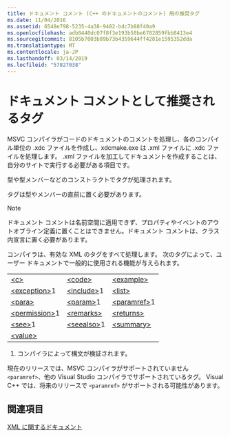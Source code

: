 ```yaml
---
title: ドキュメント コメント (C++ のドキュメントのコメント) 用の推奨タグ
ms.date: 11/04/2016
ms.assetid: 6548e798-5235-4a38-9482-bdc7b88f40a9
ms.openlocfilehash: adb8440dc07f8f3e193b58be6782859fbb8413e4
ms.sourcegitcommit: 8105b7003b89b73b4359644ff4281e1595352dda
ms.translationtype: MT
ms.contentlocale: ja-JP
ms.lasthandoff: 03/14/2019
ms.locfileid: "57827038"
---
```

# <a name="recommended-tags-for-documentation-comments"></a>ドキュメント コメントとして推奨されるタグ

MSVC コンパイラがコードのドキュメントのコメントを処理し、各のコンパイル単位の .xdc ファイルを作成し、xdcmake.exe は .xml ファイルに .xdc ファイルを処理します。 .xml ファイルを加工してドキュメントを作成することは、自分のサイトで実行する必要がある項目です。

型や型メンバーなどのコンストラクトでタグが処理されます。

タグは型やメンバーの直前に置く必要があります。

> [!NOTE]
>  ドキュメント コメントは名前空間に適用できず、プロパティやイベントのアウトオブライン定義に置くことはできません。ドキュメント コメントは、クラス内宣言に置く必要があります。

コンパイラは、有効な XML のタグをすべて処理します。 次のタグによって、ユーザー ドキュメントで一般的に使用される機能が与えられます。

||||
|-|-|-|
|[\<c>](c-visual-cpp.md)|[\<code>](code-visual-cpp.md)|[\<example>](example-visual-cpp.md)|
|[\<exception>](exception-visual-cpp.md)1|[\<include>](include-visual-cpp.md)1|[\<list>](list-visual-cpp.md)|
|[\<para>](para-visual-cpp.md)|[\<param>](param-visual-cpp.md)1|[\<paramref>](paramref-visual-cpp.md)1|
|[\<permission>](permission-visual-cpp.md)1|[\<remarks>](remarks-visual-cpp.md)|[\<returns>](returns-visual-cpp.md)|
|[\<see>](see-visual-cpp.md)1|[\<seealso>](seealso-visual-cpp.md)1|[\<summary>](summary-visual-cpp.md)|
|[\<value>](value-visual-cpp.md)|||

1. コンパイラによって構文が検証されます。

現在のリリースでは、MSVC コンパイラがサポートされていません`<paramref>`、他の Visual Studio コンパイラでサポートされているタグ。 Visual C++ では、将来のリリースで `<paramref>` がサポートされる可能性があります。

## <a name="see-also"></a>関連項目

[XML に関するドキュメント](xml-documentation-visual-cpp.md)